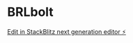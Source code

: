 # BRLbolt

[Edit in StackBlitz next generation editor ⚡️](https://stackblitz.com/~/github.com/jstnio/BRLbolt)